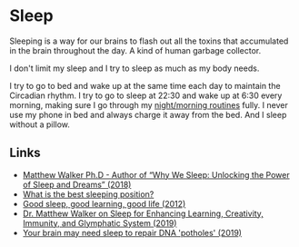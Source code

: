 # Sleep

Sleeping is a way for our brains to flash out all the toxins that accumulated in the brain throughout the day. A kind of human garbage collector.

I don't limit my sleep and I try to sleep as much as my body needs.

I try to go to bed and wake up at the same time each day to maintain the Circadian rhythm. I try to go to sleep at 22:30 and wake up at 6:30 every morning, making sure I go through my [night/morning routines](../focusing/habits.md) fully. I never use my phone in bed and always charge it away from the bed. And I sleep without a pillow.

## Links

- [Matthew Walker Ph.D - Author of “Why We Sleep: Unlocking the Power of Sleep and Dreams” (2018)](https://overcast.fm/+GJeg4VYxg)
- [What is the best sleeping position?](https://www.youtube.com/watch?v=or03pT-D8cQ)
- [Good sleep, good learning, good life (2012)](https://www.supermemo.com/en/articles/sleep)
- [Dr. Matthew Walker on Sleep for Enhancing Learning, Creativity, Immunity, and Glymphatic System (2019)](https://overcast.fm/+D4IDfKg0U)
- [Your brain may need sleep to repair DNA 'potholes' (2019)](https://www.cbc.ca/radio/quirks/mar-9-2019-science-of-awe-blue-whales-and-sonar-chromosomes-and-sleep-and-more-1.5047142/your-brain-may-need-sleep-to-repair-dna-potholes-1.5047151)
